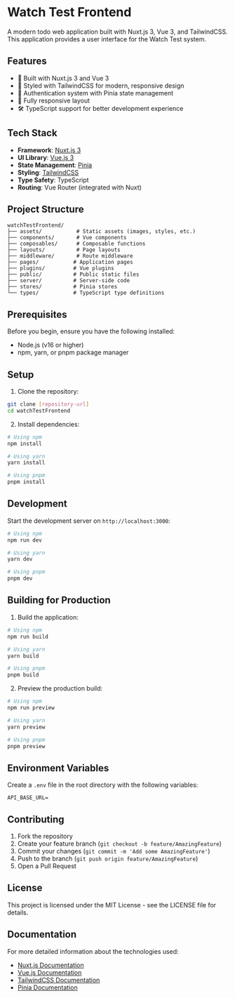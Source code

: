 # Watch Test Frontend

A modern todo web application built with Nuxt.js 3, Vue 3, and TailwindCSS. This application provides a user interface for the Watch Test system.

## Features

- 🚀 Built with Nuxt.js 3 and Vue 3
- 🎨 Styled with TailwindCSS for modern, responsive design
- 🔐 Authentication system with Pinia state management
- 📱 Fully responsive layout
- 🛠 TypeScript support for better development experience

## Tech Stack

- **Framework**: [Nuxt.js 3](https://nuxt.com/)
- **UI Library**: [Vue.js 3](https://vuejs.org/)
- **State Management**: [Pinia](https://pinia.vuejs.org/)
- **Styling**: [TailwindCSS](https://tailwindcss.com/)
- **Type Safety**: TypeScript
- **Routing**: Vue Router (integrated with Nuxt)

## Project Structure

```
watchTestFrontend/
├── assets/           # Static assets (images, styles, etc.)
├── components/       # Vue components
├── composables/      # Composable functions
├── layouts/          # Page layouts
├── middleware/       # Route middleware
├── pages/           # Application pages
├── plugins/         # Vue plugins
├── public/          # Public static files
├── server/          # Server-side code
├── stores/          # Pinia stores
└── types/           # TypeScript type definitions
```

## Prerequisites

Before you begin, ensure you have the following installed:
- Node.js (v16 or higher)
- npm, yarn, or pnpm package manager

## Setup

1. Clone the repository:
```bash
git clone [repository-url]
cd watchTestFrontend
```

2. Install dependencies:

```bash
# Using npm
npm install

# Using yarn
yarn install

# Using pnpm
pnpm install
```

## Development

Start the development server on `http://localhost:3000`:

```bash
# Using npm
npm run dev

# Using yarn
yarn dev

# Using pnpm
pnpm dev
```

## Building for Production

1. Build the application:

```bash
# Using npm
npm run build

# Using yarn
yarn build

# Using pnpm
pnpm build
```

2. Preview the production build:

```bash
# Using npm
npm run preview

# Using yarn
yarn preview

# Using pnpm
pnpm preview
```

## Environment Variables

Create a `.env` file in the root directory with the following variables:
```env
API_BASE_URL=
```

## Contributing

1. Fork the repository
2. Create your feature branch (`git checkout -b feature/AmazingFeature`)
3. Commit your changes (`git commit -m 'Add some AmazingFeature'`)
4. Push to the branch (`git push origin feature/AmazingFeature`)
5. Open a Pull Request

## License

This project is licensed under the MIT License - see the LICENSE file for details.

## Documentation

For more detailed information about the technologies used:

- [Nuxt.js Documentation](https://nuxt.com/docs)
- [Vue.js Documentation](https://vuejs.org/guide/introduction.html)
- [TailwindCSS Documentation](https://tailwindcss.com/docs)
- [Pinia Documentation](https://pinia.vuejs.org/)

